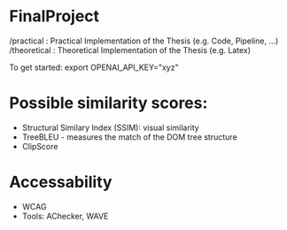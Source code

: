 # FinalProject

/practical : Practical Implementation of the Thesis (e.g. Code, Pipeline, ...)<br />
/theoretical : Theoretical Implementation of the Thesis (e.g. Latex)

To get started:
export OPENAI_API_KEY="xyz"


# Possible similarity scores:
- Structural Similary Index (SSIM): visual similarity
- TreeBLEU - measures the match of the DOM tree structure
- ClipScore


# Accessability
- WCAG
- Tools: AChecker, WAVE
